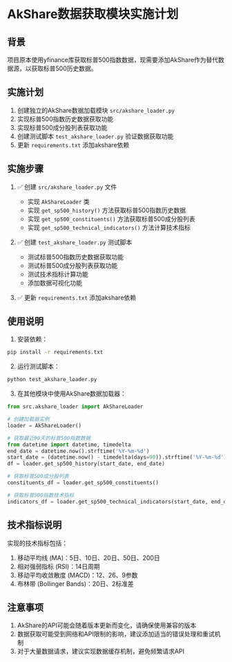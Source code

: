 # AkShare数据获取模块实施计划

## 背景
项目原本使用yfinance库获取标普500指数数据，现需要添加AkShare作为替代数据源，以获取标普500历史数据。

## 实施计划
1. 创建独立的AkShare数据加载模块 `src/akshare_loader.py`
2. 实现标普500指数历史数据获取功能
3. 实现标普500成分股列表获取功能
4. 创建测试脚本 `test_akshare_loader.py` 验证数据获取功能
5. 更新 `requirements.txt` 添加akshare依赖

## 实施步骤
1. ✅ 创建 `src/akshare_loader.py` 文件
   - 实现 `AkShareLoader` 类
   - 实现 `get_sp500_history()` 方法获取标普500指数历史数据
   - 实现 `get_sp500_constituents()` 方法获取标普500成分股列表
   - 实现 `get_sp500_technical_indicators()` 方法计算技术指标

2. ✅ 创建 `test_akshare_loader.py` 测试脚本
   - 测试标普500指数历史数据获取功能
   - 测试标普500成分股列表获取功能
   - 测试技术指标计算功能
   - 添加数据可视化功能

3. ✅ 更新 `requirements.txt` 添加akshare依赖

## 使用说明
1. 安装依赖：
```bash
pip install -r requirements.txt
```

2. 运行测试脚本：
```bash
python test_akshare_loader.py
```

3. 在其他模块中使用AkShare数据加载器：
```python
from src.akshare_loader import AkShareLoader

# 创建加载器实例
loader = AkShareLoader()

# 获取最近90天的标普500指数数据
from datetime import datetime, timedelta
end_date = datetime.now().strftime('%Y-%m-%d')
start_date = (datetime.now() - timedelta(days=90)).strftime('%Y-%m-%d')
df = loader.get_sp500_history(start_date, end_date)

# 获取标普500成分股列表
constituents_df = loader.get_sp500_constituents()

# 获取标普500指数技术指标
indicators_df = loader.get_sp500_technical_indicators(start_date, end_date)
```

## 技术指标说明
实现的技术指标包括：
1. 移动平均线 (MA)：5日、10日、20日、50日、200日
2. 相对强弱指标 (RSI)：14日周期
3. 移动平均收敛散度 (MACD)：12、26、9参数
4. 布林带 (Bollinger Bands)：20日、2标准差

## 注意事项
1. AkShare的API可能会随着版本更新而变化，请确保使用兼容的版本
2. 数据获取可能受到网络和API限制的影响，建议添加适当的错误处理和重试机制
3. 对于大量数据请求，建议实现数据缓存机制，避免频繁请求API 